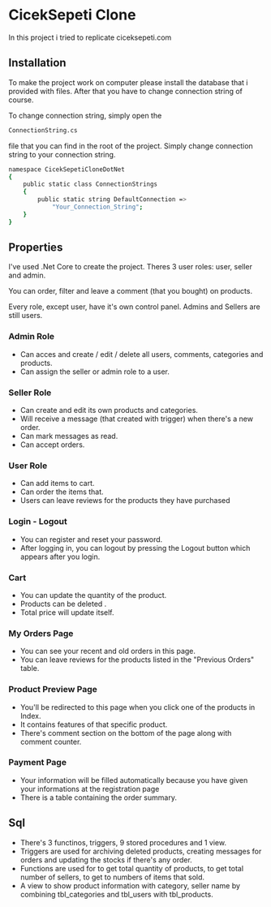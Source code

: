 # CicekSepeti Clone

In this project i tried to replicate ciceksepeti.com


## Installation

To make the project work on computer please install the database that i provided with files. After that you have to change connection string of course.

To change connection string, simply open the 

```bash
ConnectionString.cs
```
file that you can find in the root of the project. Simply change connection string to your connection string.

```bash
namespace CicekSepetiCloneDotNet
{
    public static class ConnectionStrings
    {
        public static string DefaultConnection =>
            "Your_Connection_String";
    }
}
```

## Properties

I've used .Net Core to create the project. Theres 3 user roles: user, seller and admin.

You can order, filter and leave a comment (that you bought) on products. 

Every role, except user, have it's own control panel. Admins and Sellers are still users. 

### Admin Role

* Can acces and create / edit / delete all users, comments, categories and products.
* Can assign the seller or admin role to a user.

### Seller Role
* Can create and edit its own products and categories. 
* Will receive a message (that created with trigger) when there's a new order.
* Can mark messages as read.
* Can accept orders.

### User Role
* Can add items to cart.
* Can order the items that.
* Users can leave reviews for the products they have purchased

### Login - Logout
* You can register and reset your password.
* After logging in, you can logout by pressing the Logout button which appears after you login.

### Cart
* You can update the quantity of the product.
* Products can be deleted .
* Total price will update itself.

### My Orders Page

* You can see your recent and old orders in this page.
* You can leave reviews for the products listed in the "Previous Orders" table.
### Product Preview Page
* You'll be redirected to this page when you click one of the products in Index.
* It contains features of that specific product.
* There's comment section on the bottom of the page along with comment counter.
### Payment Page
* Your information will be filled automatically because you have given your informations at the registration page
* There is a table containing the order summary.

## Sql
* There's 3 functinos, triggers, 9 stored procedures and 1 view.
* Triggers are used for archiving deleted products, creating messages for orders and updating the stocks if there's any order.
* Functions are used for to get total quantity of products, to get total number of sellers, to get to numbers of items that sold.
* A view to show product information with category, seller name by combining tbl_categories and tbl_users with tbl_products.
